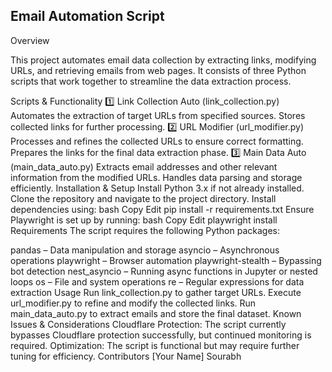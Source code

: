 ## Email Automation Script

Overview

This project automates email data collection by extracting links, modifying URLs, and retrieving emails from web pages. It consists of three Python scripts that work together to streamline the data extraction process.

Scripts & Functionality
1️⃣ Link Collection Auto (link_collection.py)
Automates the extraction of target URLs from specified sources.
Stores collected links for further processing.
2️⃣ URL Modifier (url_modifier.py)
Processes and refines the collected URLs to ensure correct formatting.
Prepares the links for the final data extraction phase.
3️⃣ Main Data Auto (main_data_auto.py)
Extracts email addresses and other relevant information from the modified URLs.
Handles data parsing and storage efficiently.
Installation & Setup
Install Python 3.x if not already installed.
Clone the repository and navigate to the project directory.
Install dependencies using:
bash
Copy
Edit
pip install -r requirements.txt
Ensure Playwright is set up by running:
bash
Copy
Edit
playwright install
Requirements
The script requires the following Python packages:

pandas – Data manipulation and storage
asyncio – Asynchronous operations
playwright – Browser automation
playwright-stealth – Bypassing bot detection
nest_asyncio – Running async functions in Jupyter or nested loops
os – File and system operations
re – Regular expressions for data extraction
Usage
Run link_collection.py to gather target URLs.
Execute url_modifier.py to refine and modify the collected links.
Run main_data_auto.py to extract emails and store the final dataset.
Known Issues & Considerations
Cloudflare Protection: The script currently bypasses Cloudflare protection successfully, but continued monitoring is required.
Optimization: The script is functional but may require further tuning for efficiency.
Contributors
[Your Name]
Sourabh
